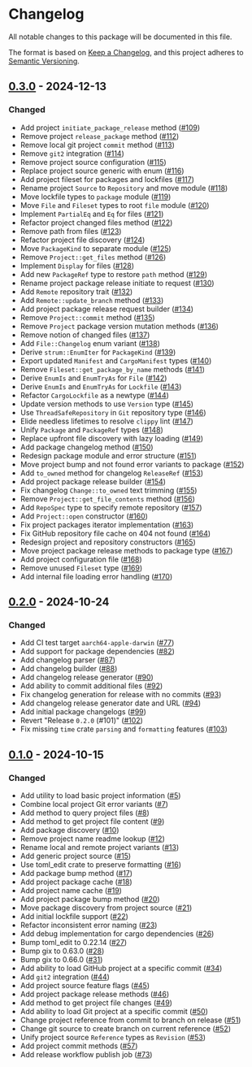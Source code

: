 # Changelog

All notable changes to this package will be documented in this file.

The format is based on [Keep a Changelog](https://keepachangelog.com/en/1.1.0/),
and this project adheres to [Semantic Versioning](https://semver.org/spec/v2.0.0.html).

## [0.3.0] - 2024-12-13

### Changed

- Add project `initiate_package_release` method ([#109](https://github.com/ploys/ploys/pull/109))
- Remove project `release_package` method ([#112](https://github.com/ploys/ploys/pull/112))
- Remove local git project `commit` method ([#113](https://github.com/ploys/ploys/pull/113))
- Remove `git2` integration ([#114](https://github.com/ploys/ploys/pull/114))
- Remove project source configuration ([#115](https://github.com/ploys/ploys/pull/115))
- Replace project source generic with enum ([#116](https://github.com/ploys/ploys/pull/116))
- Add project fileset for packages and lockfiles ([#117](https://github.com/ploys/ploys/pull/117))
- Rename project `Source` to `Repository` and move module ([#118](https://github.com/ploys/ploys/pull/118))
- Move lockfile types to `package` module ([#119](https://github.com/ploys/ploys/pull/119))
- Move `File` and `Fileset` types to root `file` module ([#120](https://github.com/ploys/ploys/pull/120))
- Implement `PartialEq` and `Eq` for files ([#121](https://github.com/ploys/ploys/pull/121))
- Refactor project changed files method ([#122](https://github.com/ploys/ploys/pull/122))
- Remove path from files ([#123](https://github.com/ploys/ploys/pull/123))
- Refactor project file discovery ([#124](https://github.com/ploys/ploys/pull/124))
- Move `PackageKind` to separate module ([#125](https://github.com/ploys/ploys/pull/125))
- Remove `Project::get_files` method ([#126](https://github.com/ploys/ploys/pull/126))
- Implement `Display` for files ([#128](https://github.com/ploys/ploys/pull/128))
- Add new `PackageRef` type to restore `path` method ([#129](https://github.com/ploys/ploys/pull/129))
- Rename project package release initiate to request ([#130](https://github.com/ploys/ploys/pull/130))
- Add `Remote` repository trait ([#132](https://github.com/ploys/ploys/pull/132))
- Add `Remote::update_branch` method ([#133](https://github.com/ploys/ploys/pull/133))
- Add project package release request builder ([#134](https://github.com/ploys/ploys/pull/134))
- Remove `Project::commit` method ([#135](https://github.com/ploys/ploys/pull/135))
- Remove `Project` package version mutation methods ([#136](https://github.com/ploys/ploys/pull/136))
- Remove notion of changed files ([#137](https://github.com/ploys/ploys/pull/137))
- Add `File::Changelog` enum variant ([#138](https://github.com/ploys/ploys/pull/138))
- Derive `strum::EnumIter` for `PackageKind` ([#139](https://github.com/ploys/ploys/pull/139))
- Export updated `Manifest` and `CargoManifest` types ([#140](https://github.com/ploys/ploys/pull/140))
- Remove `Fileset::get_package_by_name` methods ([#141](https://github.com/ploys/ploys/pull/141))
- Derive `EnumIs` and `EnumTryAs` for `File` ([#142](https://github.com/ploys/ploys/pull/142))
- Derive `EnumIs` and `EnumTryAs` for `Lockfile` ([#143](https://github.com/ploys/ploys/pull/143))
- Refactor `CargoLockfile` as a newtype ([#144](https://github.com/ploys/ploys/pull/144))
- Update version methods to use `Version` type ([#145](https://github.com/ploys/ploys/pull/145))
- Use `ThreadSafeRepository` in `Git` repository type ([#146](https://github.com/ploys/ploys/pull/146))
- Elide needless lifetimes to resolve `clippy` lint ([#147](https://github.com/ploys/ploys/pull/147))
- Unify `Package` and `PackageRef` types ([#148](https://github.com/ploys/ploys/pull/148))
- Replace upfront file discovery with lazy loading ([#149](https://github.com/ploys/ploys/pull/149))
- Add package changelog method ([#150](https://github.com/ploys/ploys/pull/150))
- Redesign package module and error structure ([#151](https://github.com/ploys/ploys/pull/151))
- Move project bump and not found error variants to package ([#152](https://github.com/ploys/ploys/pull/152))
- Add `to_owned` method for changelog `ReleaseRef` ([#153](https://github.com/ploys/ploys/pull/153))
- Add project package release builder ([#154](https://github.com/ploys/ploys/pull/154))
- Fix changelog `Change::to_owned` text trimming ([#155](https://github.com/ploys/ploys/pull/155))
- Remove `Project::get_file_contents` method ([#156](https://github.com/ploys/ploys/pull/156))
- Add `RepoSpec` type to specify remote repository ([#157](https://github.com/ploys/ploys/pull/157))
- Add `Project::open` constructor ([#160](https://github.com/ploys/ploys/pull/160))
- Fix project packages iterator implementation ([#163](https://github.com/ploys/ploys/pull/163))
- Fix GitHub repository file cache on 404 not found ([#164](https://github.com/ploys/ploys/pull/164))
- Redesign project and repository constructors ([#165](https://github.com/ploys/ploys/pull/165))
- Move project package release methods to package type ([#167](https://github.com/ploys/ploys/pull/167))
- Add project configuration file ([#168](https://github.com/ploys/ploys/pull/168))
- Remove unused `Fileset` type ([#169](https://github.com/ploys/ploys/pull/169))
- Add internal file loading error handling ([#170](https://github.com/ploys/ploys/pull/170))

## [0.2.0] - 2024-10-24

### Changed

- Add CI test target `aarch64-apple-darwin` ([#77](https://github.com/ploys/ploys/pull/77))
- Add support for package dependencies ([#82](https://github.com/ploys/ploys/pull/82))
- Add changelog parser ([#87](https://github.com/ploys/ploys/pull/87))
- Add changelog builder ([#88](https://github.com/ploys/ploys/pull/88))
- Add changelog release generator ([#90](https://github.com/ploys/ploys/pull/90))
- Add ability to commit additional files ([#92](https://github.com/ploys/ploys/pull/92))
- Fix changelog generation for release with no commits ([#93](https://github.com/ploys/ploys/pull/93))
- Add changelog release generator date and URL ([#94](https://github.com/ploys/ploys/pull/94))
- Add initial package changelogs ([#99](https://github.com/ploys/ploys/pull/99))
- Revert "Release `0.2.0` (#101)" ([#102](https://github.com/ploys/ploys/pull/102))
- Fix missing `time` crate `parsing` and `formatting` features ([#103](https://github.com/ploys/ploys/pull/103))

## [0.1.0] - 2024-10-15

### Changed

- Add utility to load basic project information ([#5](https://github.com/ploys/ploys/pull/5))
- Combine local project Git error variants ([#7](https://github.com/ploys/ploys/pull/7))
- Add method to query project files ([#8](https://github.com/ploys/ploys/pull/8))
- Add method to get project file content ([#9](https://github.com/ploys/ploys/pull/9))
- Add package discovery ([#10](https://github.com/ploys/ploys/pull/10))
- Remove project name readme lookup ([#12](https://github.com/ploys/ploys/pull/12))
- Rename local and remote project variants ([#13](https://github.com/ploys/ploys/pull/13))
- Add generic project source ([#15](https://github.com/ploys/ploys/pull/15))
- Use toml_edit crate to preserve formatting ([#16](https://github.com/ploys/ploys/pull/16))
- Add package bump method ([#17](https://github.com/ploys/ploys/pull/17))
- Add project package cache ([#18](https://github.com/ploys/ploys/pull/18))
- Add project name cache ([#19](https://github.com/ploys/ploys/pull/19))
- Add project package bump method ([#20](https://github.com/ploys/ploys/pull/20))
- Move package discovery from project source ([#21](https://github.com/ploys/ploys/pull/21))
- Add initial lockfile support ([#22](https://github.com/ploys/ploys/pull/22))
- Refactor inconsistent error naming ([#23](https://github.com/ploys/ploys/pull/23))
- Add debug implementation for cargo dependencies ([#26](https://github.com/ploys/ploys/pull/26))
- Bump toml_edit to 0.22.14 ([#27](https://github.com/ploys/ploys/pull/27))
- Bump gix to 0.63.0 ([#28](https://github.com/ploys/ploys/pull/28))
- Bump gix to 0.66.0 ([#31](https://github.com/ploys/ploys/pull/31))
- Add ability to load GitHub project at a specific commit ([#34](https://github.com/ploys/ploys/pull/34))
- Add `git2` integration ([#44](https://github.com/ploys/ploys/pull/44))
- Add project source feature flags ([#45](https://github.com/ploys/ploys/pull/45))
- Add project package release methods ([#46](https://github.com/ploys/ploys/pull/46))
- Add method to get project file changes ([#49](https://github.com/ploys/ploys/pull/49))
- Add ability to load Git project at a specific commit ([#50](https://github.com/ploys/ploys/pull/50))
- Change project reference from commit to branch on release ([#51](https://github.com/ploys/ploys/pull/51))
- Change git source to create branch on current reference ([#52](https://github.com/ploys/ploys/pull/52))
- Unify project source `Reference` types as `Revision` ([#53](https://github.com/ploys/ploys/pull/53))
- Add project commit methods ([#57](https://github.com/ploys/ploys/pull/57))
- Add release workflow publish job ([#73](https://github.com/ploys/ploys/pull/73))

[0.3.0]: https://github.com/ploys/ploys/releases/tag/0.3.0
[0.2.0]: https://github.com/ploys/ploys/releases/tag/0.2.0
[0.1.0]: https://github.com/ploys/ploys/releases/tag/0.1.0
